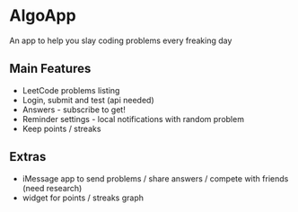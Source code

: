 # AlgoApp
An app to help you slay coding problems every freaking day

## Main Features

- LeetCode problems listing
- Login, submit and test (api needed)
- Answers - subscribe to get!
- Reminder settings - local notifications with random problem
- Keep points / streaks

## Extras

- iMessage app to send problems / share answers / compete with friends (need research)
- widget for points / streaks graph

